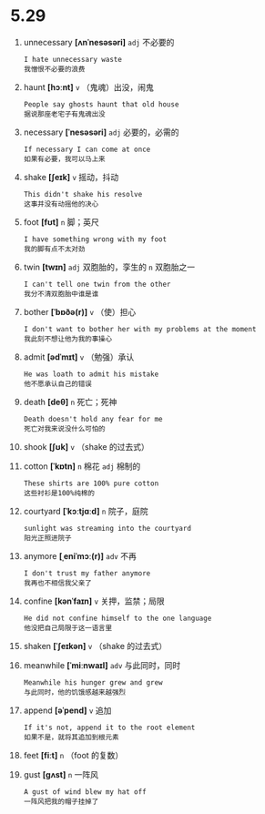 # 5.29






1. unnecessary **[ʌnˈnesəsəri]** `adj` 不必要的
    ```
    I hate unnecessary waste
    我憎恨不必要的浪费
    ```

2. haunt **[hɔːnt]** `v` （鬼魂）出没，闹鬼
    ```
    People say ghosts haunt that old house
    据说那座老宅子有鬼魂出没
    ```

3. necessary **[ˈnesəsəri]** `adj` 必要的，必需的
    ```
    If necessary I can come at once
    如果有必要，我可以马上来
    ```

4. shake **[ʃeɪk]** `v` 摇动，抖动
    ```
    This didn't shake his resolve
    这事并没有动摇他的决心
    ```

5. foot **[fʊt]** `n` 脚；英尺
    ```
    I have something wrong with my foot
    我的脚有点不太对劲
    ```

6. twin **[twɪn]** `adj` 双胞胎的，孪生的 `n` 双胞胎之一
    ```
    I can't tell one twin from the other
    我分不清双胞胎中谁是谁
    ```

7. bother **[ˈbɒðə(r)]** `v` （使）担心
    ```
    I don't want to bother her with my problems at the moment
    我此刻不想让他为我的事操心
    ```

8. admit **[ədˈmɪt]** `v` （勉强）承认
    ```
    He was loath to admit his mistake
    他不愿承认自己的错误
    ```

9. death **[deθ]** `n` 死亡；死神
    ```
    Death doesn't hold any fear for me
    死亡对我来说没什么可怕的
    ```

10. shook **[ʃʊk]** `v` （shake 的过去式）

11. cotton **[ˈkɒtn]** `n` 棉花 `adj` 棉制的
    ```
    These shirts are 100% pure cotton
    这些衬衫是100%纯棉的
    ```

12. courtyard **[ˈkɔːtjɑːd]** `n` 院子，庭院
    ```
    sunlight was streaming into the courtyard
    阳光正照进院子
    ```

13. anymore **[ˌeniˈmɔː(r)]** `adv` 不再
    ```
    I don't trust my father anymore
    我再也不相信我父亲了
    ```

14. confine **[kənˈfaɪn]** `v` 关押，监禁；局限
    ```
    He did not confine himself to the one language
    他没把自己局限于这一语言里
    ```

15. shaken **[ˈʃeɪkən]** `v` （shake 的过去式）

16. meanwhile **[ˈmiːnwaɪl]** `adv` 与此同时，同时
    ```
    Meanwhile his hunger grew and grew
    与此同时，他的饥饿感越来越强烈
    ```

17. append **[əˈpend]** `v` 追加
    ```
    If it's not, append it to the root element
    如果不是，就将其追加到根元素
    ```

18. feet **[fiːt]** `n` （foot 的复数）

19. gust **[ɡʌst]** `n` 一阵风
    ```
    A gust of wind blew my hat off
    一阵风把我的帽子挂掉了
    ```
